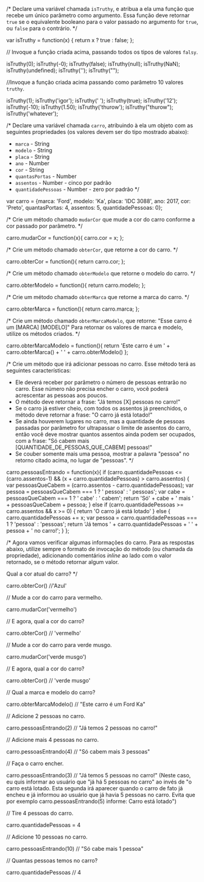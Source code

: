 /*
Declare uma variável chamada `isTruthy`, e atribua a ela uma função que recebe
um único parâmetro como argumento. Essa função deve retornar `true` se o
equivalente booleano para o valor passado no argumento for `true`, ou `false`
para o contrário.
*/

var isTruthy = function(x) {
	return x ? true : false;
};

// Invoque a função criada acima, passando todos os tipos de valores `falsy`.

 
isTruthy(0);
isTruthy(-0);
isTruthy(false);
isTruthy(null);
isTruthy(NaN);
isTruthy(undefined);
isTruthy('');
isTruthy("");


//Invoque a função criada acima passando como parâmetro 10 valores `truthy`.

isTruthy(1);
isTruthy('igor');
isTruthy(' ');
isTruthy(true);
isTruthy('12');
isTruthy(-10);
isTruthy(1.50);
isTruthy('thurow');
isTruthy("thurow");
isTruthy('whatever');



/*
Declare uma variável chamada `carro`, atribuindo à ela um objeto com as
seguintes propriedades (os valores devem ser do tipo mostrado abaixo):
- `marca` - String
- `modelo` - String
- `placa` - String
- `ano` - Number
- `cor` - String
- `quantasPortas` - Number
- `assentos` - Number - cinco por padrão
- `quantidadePessoas` - Number - zero por padrão
*/

var carro = {marca: 'Ford', modelo: 'Ka', placa: 'IDC 3088', ano: 2017, cor: 'Preto', quantasPortas: 4, assentos: 5, quantidadePessoas: 0};

/*
Crie um método chamado `mudarCor` que mude a cor do carro conforme a cor
passado por parâmetro.
*/

carro.mudarCor = function(x){
	carro.cor = x;
};

/*
Crie um método chamado `obterCor`, que retorne a cor do carro.
*/

carro.obterCor = function(){
	return carro.cor;
};

/*
Crie um método chamado `obterModelo` que retorne o modelo do carro.
*/

carro.obterModelo = function(){
	return carro.modelo;
};

/*
Crie um método chamado `obterMarca` que retorne a marca do carro.
*/

carro.obterMarca = function(){
	return carro.marca;
};

/*
Crie um método chamado `obterMarcaModelo`, que retorne:
"Esse carro é um [MARCA] [MODELO]"
Para retornar os valores de marca e modelo, utilize os métodos criados.
*/

carro.obterMarcaModelo = function(){
	return 'Este carro é um ' + carro.obterMarca() + ' ' + carro.obterModelo()
};

/*
Crie um método que irá adicionar pessoas no carro. Esse método terá as
seguintes características:
- Ele deverá receber por parâmetro o número de pessoas entrarão no carro. Esse
número não precisa encher o carro, você poderá acrescentar as pessoas aos
poucos.
- O método deve retornar a frase: "Já temos [X] pessoas no carro!"
- Se o carro já estiver cheio, com todos os assentos já preenchidos, o método
deve retornar a frase: "O carro já está lotado!"
- Se ainda houverem lugares no carro, mas a quantidade de pessoas passadas por
parâmetro for ultrapassar o limite de assentos do carro, então você deve
mostrar quantos assentos ainda podem ser ocupados, com a frase:
"Só cabem mais [QUANTIDADE_DE_PESSOAS_QUE_CABEM] pessoas!"
- Se couber somente mais uma pessoa, mostrar a palavra "pessoa" no retorno
citado acima, no lugar de "pessoas".
*/


carro.pessoasEntrando = function(x){
	if (carro.quantidadePessoas <= (carro.assentos-1) && (x + carro.quantidadePessoas) > carro.assentos) {
		var pessoasQueCabem = (carro.assentos - carro.quantidadePessoas);
		var pessoa = pessoasQueCabem === 1 ? ' pessoa' : ' pessoas';
		var cabe = pessoasQueCabem === 1 ? ' cabe' : ' cabem';
		return 'Só' + cabe + ' mais ' + pessoasQueCabem + pessoa;
	}
	else if (carro.quantidadePessoas >= carro.assentos && x >= 0) { 
		return 'O carro já está lotado'
	}
	else {
		carro.quantidadePessoas += x;
		var pessoa = carro.quantidadePessoas === 1 ? 'pessoa' : 'pessoas';
		return 'Já temos ' + carro.quantidadePessoas + ' ' + pessoa + ' no carro!';
	}
};


/*
Agora vamos verificar algumas informações do carro. Para as respostas abaixo,
utilize sempre o formato de invocação do método (ou chamada da propriedade),
adicionando comentários _inline_ ao lado com o valor retornado, se o método
retornar algum valor.

Qual a cor atual do carro?
*/

carro.obterCor() //'Azul'

// Mude a cor do carro para vermelho.

carro.mudarCor('vermelho')

// E agora, qual a cor do carro?

carro.obterCor() // 'vermelho'

// Mude a cor do carro para verde musgo.

carro.mudarCor('verde musgo')

// E agora, qual a cor do carro?

carro.obterCor() // 'verde musgo'

// Qual a marca e modelo do carro?

carro.obterMarcaModelo() // "Este carro é um Ford Ka"

// Adicione 2 pessoas no carro.

carro.pessoasEntrando(2) // "Já temos 2 pessoas no carro!"

// Adicione mais 4 pessoas no carro.

carro.pessoasEntrando(4) // "Só cabem mais 3 pessoas"

// Faça o carro encher.

carro.pessoasEntrando(3) // "Já temos 5 pessoas no carro!" (Neste caso, eu quis informar ao usuário que "já há 5 pessoas no carro" ao invés de "o carro está lotado. Esta segunda irá aparecer quando o carro de fato já encheu e já informou ao usuário que já havia 5 pessoas no carro. Evita que por exemplo carro.pessoasEntrando(5) informe: Carro está lotado")

// Tire 4 pessoas do carro.

carro.quantidadePessoas = 4

// Adicione 10 pessoas no carro.

carro.pessoasEntrando(10) // "Só cabe mais 1 pessoa"

// Quantas pessoas temos no carro?

carro.quantidadePessoas // 4
